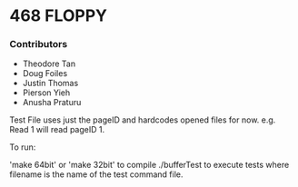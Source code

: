 # 468 FLOPPY

### Contributors
- Theodore Tan
- Doug Foiles
- Justin Thomas
- Pierson Yieh
- Anusha Praturu

Test File uses just the pageID and hardcodes opened files for now.
e.g. Read 1 will read pageID 1.

To run:

'make 64bit' or 'make 32bit' to compile
./bufferTest <filename> to execute tests where filename is the name of the test command file.
